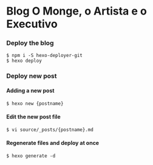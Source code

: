 # Blog O Monge, o Artista e o Executivo

### Deploy the blog

```
$ npm i -S hexo-deployer-git
$ hexo deploy
```

### Deploy new post

#### Adding a new post

```
$ hexo new {postname}
```

#### Edit the new post file

```
$ vi source/_posts/{postname}.md
```

#### Regenerate files and deploy at once

```
$ hexo generate -d
```